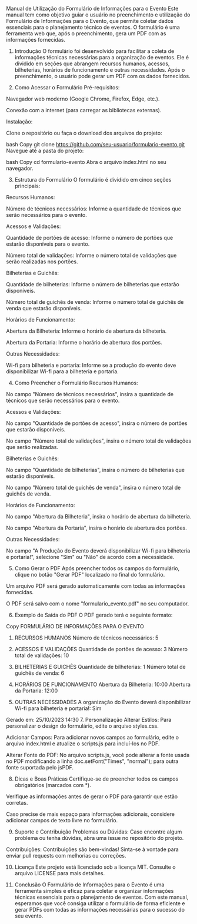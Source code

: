 Manual de Utilização do Formulário de Informações para o Evento
Este manual tem como objetivo guiar o usuário no preenchimento e utilização do Formulário de Informações para o Evento, que permite coletar dados essenciais para o planejamento técnico de eventos. O formulário é uma ferramenta web que, após o preenchimento, gera um PDF com as informações fornecidas.

1. Introdução
O formulário foi desenvolvido para facilitar a coleta de informações técnicas necessárias para a organização de eventos. Ele é dividido em seções que abrangem recursos humanos, acessos, bilheterias, horários de funcionamento e outras necessidades. Após o preenchimento, o usuário pode gerar um PDF com os dados fornecidos.

2. Como Acessar o Formulário
Pré-requisitos:

Navegador web moderno (Google Chrome, Firefox, Edge, etc.).

Conexão com a internet (para carregar as bibliotecas externas).

Instalação:

Clone o repositório ou faça o download dos arquivos do projeto:

bash
Copy
git clone https://github.com/seu-usuario/formulario-evento.git
Navegue até a pasta do projeto:

bash
Copy
cd formulario-evento
Abra o arquivo index.html no seu navegador.

3. Estrutura do Formulário
O formulário é dividido em cinco seções principais:

Recursos Humanos:

Número de técnicos necessários: Informe a quantidade de técnicos que serão necessários para o evento.

Acessos e Validações:

Quantidade de portões de acesso: Informe o número de portões que estarão disponíveis para o evento.

Número total de validações: Informe o número total de validações que serão realizadas nos portões.

Bilheterias e Guichês:

Quantidade de bilheterias: Informe o número de bilheterias que estarão disponíveis.

Número total de guichês de venda: Informe o número total de guichês de venda que estarão disponíveis.

Horários de Funcionamento:

Abertura da Bilheteria: Informe o horário de abertura da bilheteria.

Abertura da Portaria: Informe o horário de abertura dos portões.

Outras Necessidades:

Wi-fi para bilheteria e portaria: Informe se a produção do evento deve disponibilizar Wi-fi para a bilheteria e portaria.

4. Como Preencher o Formulário
Recursos Humanos:

No campo "Número de técnicos necessários", insira a quantidade de técnicos que serão necessários para o evento.

Acessos e Validações:

No campo "Quantidade de portões de acesso", insira o número de portões que estarão disponíveis.

No campo "Número total de validações", insira o número total de validações que serão realizadas.

Bilheterias e Guichês:

No campo "Quantidade de bilheterias", insira o número de bilheterias que estarão disponíveis.

No campo "Número total de guichês de venda", insira o número total de guichês de venda.

Horários de Funcionamento:

No campo "Abertura da Bilheteria", insira o horário de abertura da bilheteria.

No campo "Abertura da Portaria", insira o horário de abertura dos portões.

Outras Necessidades:

No campo "A Produção do Evento deverá disponibilizar Wi-fi para bilheteria e portaria!", selecione "Sim" ou "Não" de acordo com a necessidade.

5. Como Gerar o PDF
Após preencher todos os campos do formulário, clique no botão "Gerar PDF" localizado no final do formulário.

Um arquivo PDF será gerado automaticamente com todas as informações fornecidas.

O PDF será salvo com o nome "formulario_evento.pdf" no seu computador.

6. Exemplo de Saída do PDF
O PDF gerado terá o seguinte formato:

Copy
FORMULÁRIO DE INFORMAÇÕES PARA O EVENTO

1. RECURSOS HUMANOS
Número de técnicos necessários: 5

2. ACESSOS E VALIDAÇÕES
Quantidade de portões de acesso: 3
Número total de validações: 10

3. BILHETERIAS E GUICHÊS
Quantidade de bilheterias: 1
Número total de guichês de venda: 6

4. HORÁRIOS DE FUNCIONAMENTO
Abertura da Bilheteria: 10:00
Abertura da Portaria: 12:00

5. OUTRAS NECESSIDADES
A organização do Evento deverá disponibilizar Wi-fi para bilheteria e portaria!: Sim

Gerado em: 25/10/2023 14:30
7. Personalização
Alterar Estilos: Para personalizar o design do formulário, edite o arquivo styles.css.

Adicionar Campos: Para adicionar novos campos ao formulário, edite o arquivo index.html e atualize o scripts.js para incluí-los no PDF.

Alterar Fonte do PDF: No arquivo scripts.js, você pode alterar a fonte usada no PDF modificando a linha doc.setFont("Times", "normal"); para outra fonte suportada pelo jsPDF.

8. Dicas e Boas Práticas
Certifique-se de preencher todos os campos obrigatórios (marcados com *).

Verifique as informações antes de gerar o PDF para garantir que estão corretas.

Caso precise de mais espaço para informações adicionais, considere adicionar campos de texto livre no formulário.

9. Suporte e Contribuição
Problemas ou Dúvidas: Caso encontre algum problema ou tenha dúvidas, abra uma issue no repositório do projeto.

Contribuições: Contribuições são bem-vindas! Sinta-se à vontade para enviar pull requests com melhorias ou correções.

10. Licença
Este projeto está licenciado sob a licença MIT. Consulte o arquivo LICENSE para mais detalhes.

11. Conclusão
O Formulário de Informações para o Evento é uma ferramenta simples e eficaz para coletar e organizar informações técnicas essenciais para o planejamento de eventos. Com este manual, esperamos que você consiga utilizar o formulário de forma eficiente e gerar PDFs com todas as informações necessárias para o sucesso do seu evento.
